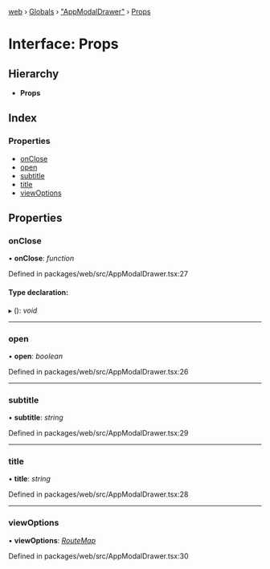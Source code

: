 [web](../README.md) › [Globals](../globals.md) › ["AppModalDrawer"](../modules/_appmodaldrawer_.md) › [Props](_appmodaldrawer_.props.md)

# Interface: Props

## Hierarchy

* **Props**

## Index

### Properties

* [onClose](_appmodaldrawer_.props.md#onclose)
* [open](_appmodaldrawer_.props.md#open)
* [subtitle](_appmodaldrawer_.props.md#subtitle)
* [title](_appmodaldrawer_.props.md#title)
* [viewOptions](_appmodaldrawer_.props.md#viewoptions)

## Properties

###  onClose

• **onClose**: *function*

Defined in packages/web/src/AppModalDrawer.tsx:27

#### Type declaration:

▸ (): *void*

___

###  open

• **open**: *boolean*

Defined in packages/web/src/AppModalDrawer.tsx:26

___

###  subtitle

• **subtitle**: *string*

Defined in packages/web/src/AppModalDrawer.tsx:29

___

###  title

• **title**: *string*

Defined in packages/web/src/AppModalDrawer.tsx:28

___

###  viewOptions

• **viewOptions**: *[RouteMap](_types_.routemap.md)*

Defined in packages/web/src/AppModalDrawer.tsx:30
